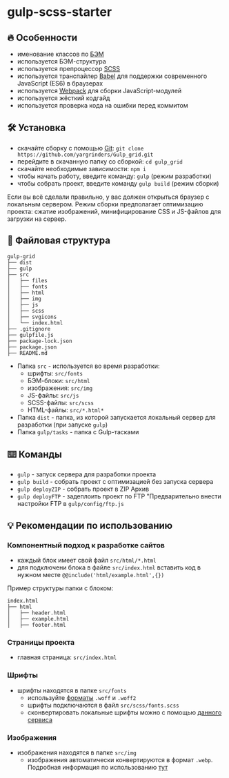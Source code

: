 # gulp-scss-starter

## :fire: Особенности
* именование классов по [БЭМ](https://ru.bem.info/)
* используется БЭМ-структура
* используется препроцессор [SCSS](https://sass-lang.com/)
* используется транспайлер [Babel](https://babeljs.io/) для поддержки современного JavaScript (ES6) в браузерах
* используется [Webpack](https://webpack.js.org/) для сборки JavaScript-модулей
* используется жёсткий кодгайд
* используется проверка кода на ошибки перед коммитом

## :hammer_and_wrench: Установка
* скачайте сборку с помощью [Git](https://git-scm.com/downloads): ```git clone https://github.com/yargrinders/Gulp_grid.git```
* перейдите в скачанную папку со сборкой: ```cd gulp_grid```
* скачайте необходимые зависимости: ```npm i```
* чтобы начать работу, введите команду: ```gulp``` (режим разработки)
* чтобы собрать проект, введите команду ```gulp build``` (режим сборки)

Если вы всё сделали правильно, у вас должен открыться браузер с локальным сервером. Режим сборки предполагает оптимизацию проекта: сжатие изображений, минифицирование CSS и JS-файлов для загрузки на сервер.

## :open_file_folder: Файловая структура

```
gulp-grid
├── dist
├── gulp
├── src
│   ├── files
│   ├── fonts
│   ├── html
│   ├── img
│   ├── js
│   ├── scss
│   ├── svgicons
│   └── index.html
├── .gitignore
├── gulpfile.js
├── package-lock.json
├── package.json
├── README.md
```

* Папка ```src``` - используется во время разработки:
    * шрифты: ```src/fonts```
    * БЭМ-блоки: ```src/html```
    * изображения: ```src/img```
    * JS-файлы: ```src/js```
    * SCSS-файлы: ```src/scss```
    * HTML-файлы: ```src/*.html*```
* Папка ```dist``` - папка, из которой запускается локальный сервер для разработки (при запуске ```gulp```)
* Папка ```gulp/tasks``` - папка с Gulp-тасками

## :keyboard: Команды
* ```gulp``` - запуск сервера для разработки проекта
* ```gulp build``` - собрать проект с оптимизацией без запуска сервера
* ```gulp deployZIP``` - собрать проект в ZIP Архив
* ```gulp deployFTP``` - задеплоить проект по FTP "Предварительно внести настройки FTP в ```gulp/config/ftp.js```

## :bulb: Рекомендации по использованию
### Компонентный подход к разработке сайтов
* каждый блок имеет свой файл ```src/html/*.html```
* для подключени блока в файле ```src/index.html``` вставить код в нужном месте ```@@include('html/example.html',{})```

Пример структуры папки с блоком:
```
index.html
├── html
│   ├── header.html
│   ├── example.html
│   ├── footer.html
```

### Страницы проекта
* главная страница: ```src/index.html```

### Шрифты
* шрифты находятся в папке ```src/fonts```
    * используйте [форматы](https://caniuse.com/#search=woff) ```.woff``` и ```.woff2```
    * шрифты подключаются в файл ```src/scss/fonts.scss```
    * сконвертировать локальные шрифты можно с помощью [данного сервиса](https://onlinefontconverter.com/)

### Изображения
* изображения находятся в папке ```src/img```
    * изображения автоматически конвертируются в формат ```.webp```. Подробная информация по использованию [тут](https://vk.com/@vk_it-webp)

<!-- ### SVG-спрайты
Для создания спрайтов изображения ```.svg``` должны находиться в папке ```src/img/sprites```. Например, у нас есть файлы ```icon-1.svg```, ```icon-2.svg``` и ```icon-3.svg```, и мы должны обратиться к ```icon-2.svg```. Для этого в HTML нужно воспользоваться тегом ```<use>```:
```html
<svg>
    <use xlink:href="img/sprites/sprite.svg#logo"></use>
</svg>
```
Изменить стили svg-иконки из спрайта в CSS:
```css
svg use {
    fill: red;
}
```
Бывает такая ситуация, когда стили иконки поменять не получается. Это связано с тем, что при экспорте из Figma в svg добавляется лишний код. Например:
```html
<svg width="18" height="19" viewBox="0 0 18 19" fill="none" xmlns="http://www.w3.org/2000/svg">
  <path d="M4.90918 4.04542L13.091 9.54088L4.90918 14.9545L4.90918 4.04542Z" fill="#1B1B1D"/>
</svg>
```
Нужно удалить ```fill="none"``` и ```fill="#1B1B1D"```. Должно получиться так:
```html
<svg width="18" height="19" viewBox="0 0 18 19" xmlns="http://www.w3.org/2000/svg">
  <path d="M4.90918 4.04542L13.091 9.54088L4.90918 14.9545L4.90918 4.04542Z"/>
</svg> 
``` -->
